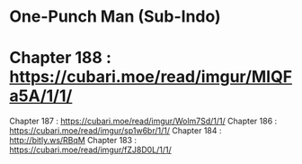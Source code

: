 # One-Punch Man (Sub-Indo)

# Chapter 188 : https://cubari.moe/read/imgur/MIQFa5A/1/1/
Chapter 187 : https://cubari.moe/read/imgur/Wolm7Sd/1/1/
Chapter 186 : https://cubari.moe/read/imgur/sp1w6br/1/1/
Chapter 184 : http://bitly.ws/RBqM
Chapter 183 : https://cubari.moe/read/imgur/fZJ8D0L/1/1/
